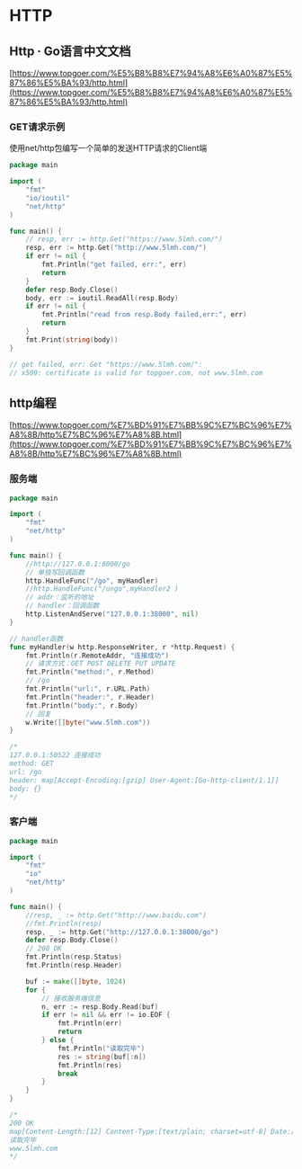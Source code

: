 # HTTP

## Http · Go语言中文文档

[https://www.topgoer.com/%E5%B8%B8%E7%94%A8%E6%A0%87%E5%87%86%E5%BA%93/http.html](https://www.topgoer.com/%E5%B8%B8%E7%94%A8%E6%A0%87%E5%87%86%E5%BA%93/http.html)

### GET请求示例

使用net/http包编写一个简单的发送HTTP请求的Client端

```go
package main

import (
	"fmt"
	"io/ioutil"
	"net/http"
)

func main() {
	// resp, err := http.Get("https://www.5lmh.com/")
	resp, err := http.Get("http://www.5lmh.com/")
	if err != nil {
		fmt.Println("get failed, err:", err)
		return
	}
	defer resp.Body.Close()
	body, err := ioutil.ReadAll(resp.Body)
	if err != nil {
		fmt.Println("read from resp.Body failed,err:", err)
		return
	}
	fmt.Print(string(body))
}

// get failed, err: Get "https://www.5lmh.com/":
// x509: certificate is valid for topgoer.com, not www.5lmh.com

```



## http编程

[https://www.topgoer.com/%E7%BD%91%E7%BB%9C%E7%BC%96%E7%A8%8B/http%E7%BC%96%E7%A8%8B.html](https://www.topgoer.com/%E7%BD%91%E7%BB%9C%E7%BC%96%E7%A8%8B/http%E7%BC%96%E7%A8%8B.html)

### 服务端

```go
package main

import (
	"fmt"
	"net/http"
)

func main() {
	//http://127.0.0.1:8000/go
	// 单独写回调函数
	http.HandleFunc("/go", myHandler)
	//http.HandleFunc("/ungo",myHandler2 )
	// addr：监听的地址
	// handler：回调函数
	http.ListenAndServe("127.0.0.1:38000", nil)
}

// handler函数
func myHandler(w http.ResponseWriter, r *http.Request) {
	fmt.Println(r.RemoteAddr, "连接成功")
	// 请求方式：GET POST DELETE PUT UPDATE
	fmt.Println("method:", r.Method)
	// /go
	fmt.Println("url:", r.URL.Path)
	fmt.Println("header:", r.Header)
	fmt.Println("body:", r.Body)
	// 回复
	w.Write([]byte("www.5lmh.com"))
}

/*
127.0.0.1:50522 连接成功
method: GET
url: /go
header: map[Accept-Encoding:[gzip] User-Agent:[Go-http-client/1.1]]
body: {}
*/

```

### 客户端

```go
package main

import (
	"fmt"
	"io"
	"net/http"
)

func main() {
	//resp, _ := http.Get("http://www.baidu.com")
	//fmt.Println(resp)
	resp, _ := http.Get("http://127.0.0.1:38000/go")
	defer resp.Body.Close()
	// 200 OK
	fmt.Println(resp.Status)
	fmt.Println(resp.Header)

	buf := make([]byte, 1024)
	for {
		// 接收服务端信息
		n, err := resp.Body.Read(buf)
		if err != nil && err != io.EOF {
			fmt.Println(err)
			return
		} else {
			fmt.Println("读取完毕")
			res := string(buf[:n])
			fmt.Println(res)
			break
		}
	}
}

/*
200 OK
map[Content-Length:[12] Content-Type:[text/plain; charset=utf-8] Date:[Tue, 03 May 2022 18:56:20 GMT]]
读取完毕
www.5lmh.com
*/

```



